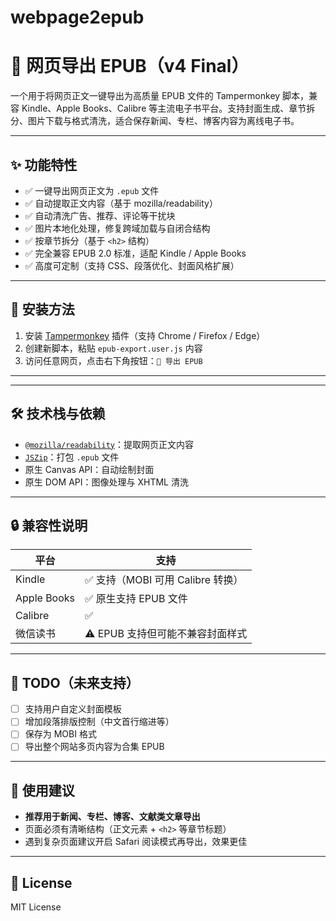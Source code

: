 # webpage2epub

# 📖 网页导出 EPUB（v4 Final）

一个用于将网页正文一键导出为高质量 EPUB 文件的 Tampermonkey 脚本，兼容 Kindle、Apple Books、Calibre 等主流电子书平台。支持封面生成、章节拆分、图片下载与格式清洗，适合保存新闻、专栏、博客内容为离线电子书。

---

## ✨ 功能特性

- ✅ 一键导出网页正文为 `.epub` 文件
- ✅ 自动提取正文内容（基于 mozilla/readability）
- ✅ 自动清洗广告、推荐、评论等干扰块
- ✅ 图片本地化处理，修复跨域加载与自闭合结构
- ✅ 按章节拆分（基于 `<h2>` 结构）
- ✅ 完全兼容 EPUB 2.0 标准，适配 Kindle / Apple Books
- ✅ 高度可定制（支持 CSS、段落优化、封面风格扩展）

---

## 🧩 安装方法

1. 安装 [Tampermonkey](https://www.tampermonkey.net/) 插件（支持 Chrome / Firefox / Edge）
2. 创建新脚本，粘贴 `epub-export.user.js` 内容
3. 访问任意网页，点击右下角按钮：`📖 导出 EPUB`

---

---

## 🛠 技术栈与依赖

- [`@mozilla/readability`](https://github.com/mozilla/readability)：提取网页正文内容
- [`JSZip`](https://stuk.github.io/jszip/)：打包 `.epub` 文件
- 原生 Canvas API：自动绘制封面
- 原生 DOM API：图像处理与 XHTML 清洗

---

## 🔒 兼容性说明

| 平台         | 支持 |
|--------------|------|
| Kindle       | ✅ 支持（MOBI 可用 Calibre 转换） |
| Apple Books  | ✅ 原生支持 EPUB 文件 |
| Calibre      | ✅ |
| 微信读书      | ⚠️ EPUB 支持但可能不兼容封面样式 |

---


## 📌 TODO（未来支持）

- [ ] 支持用户自定义封面模板
- [ ] 增加段落排版控制（中文首行缩进等）
- [ ] 保存为 MOBI 格式
- [ ] 导出整个网站多页内容为合集 EPUB

---

## 💬 使用建议

- **推荐用于新闻、专栏、博客、文献类文章导出**
- 页面必须有清晰结构（正文元素 + `<h2>` 等章节标题）
- 遇到复杂页面建议开启 Safari 阅读模式再导出，效果更佳

---

## 📜 License

MIT License

